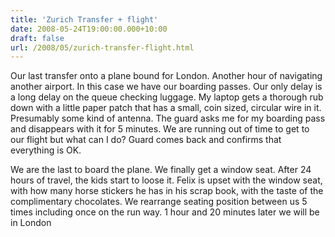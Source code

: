 ```yaml
---
title: 'Zurich Transfer + flight'
date: 2008-05-24T19:00:00.000+10:00
draft: false
url: /2008/05/zurich-transfer-flight.html
---
```


Our last transfer onto a plane bound for London. Another hour of navigating another airport. In this case we have our boarding passes. Our only delay is a long delay on the queue checking luggage. My laptop gets a thorough rub down with a little paper patch that has a small, coin sized, circular wire in it. Presumably some kind of antenna. The guard asks me for my boarding pass and disappears with it for 5 minutes. We are running out of time to get to our flight but what can I do? Guard comes back and confirms that everything is OK.  
  
We are the last to board the plane. We finally get a window seat. After 24 hours of travel, the kids start to loose it. Felix is upset with the window seat, with how many horse stickers he has in his scrap book, with the taste of the complimentary chocolates. We rearrange seating position between us 5 times including once on the run way. 1 hour and 20 minutes later we will be in London